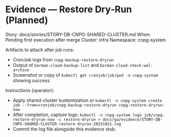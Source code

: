 # Evidence — Restore Dry‑Run (Planned)

Story: docs/stories/STORY-DB-CNPG-SHARED-CLUSTER.md
When: Pending first execution after merge
Cluster: infra
Namespace: cnpg-system

Artifacts to attach after job runs:
- CronJob logs from `cnpg-backup-restore-dryrun`
- Output of `barman-cloud-backup-list` and `barman-cloud-check-wal-archive`
- Screenshot or copy of `kubectl get cronjob/job/pod -n cnpg-system` showing success

Instructions (operator):
- Apply shared-cluster kustomization or `kubectl -n cnpg-system create job --from=cronjob/cnpg-backup-restore-dryrun cnpg-restore-dryrun-now`
- After completion, capture logs:
  `kubectl -n cnpg-system logs job/cnpg-restore-dryrun-now -c restore-dryrun > docs/qa/evidence/STORY-DB-CNPG-SHARED-CLUSTER-restore-dryrun-20251021.log`
- Commit the log file alongside this evidence stub.
